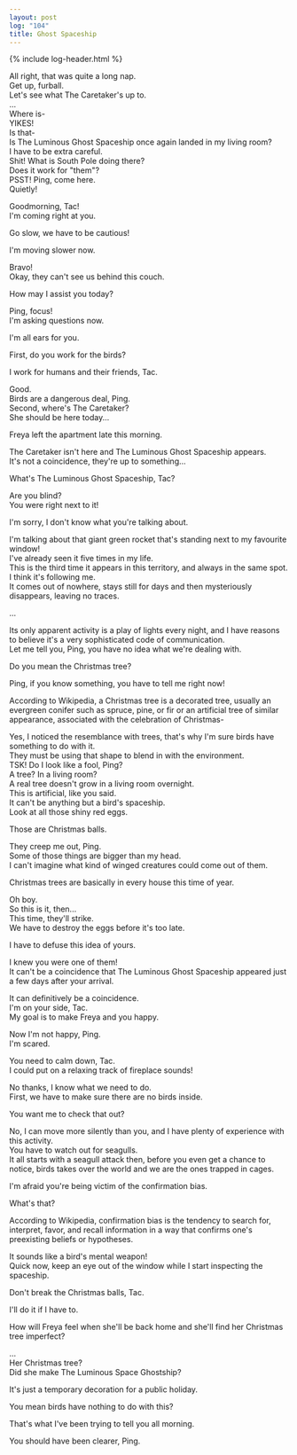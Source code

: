 ```yaml
---
layout: post
log: "104"
title: Ghost Spaceship
---
```

{% include log-header.html %}

All right, that was quite a long nap.<br>
Get up, furball.<br>
Let's see what The Caretaker's up to.<br>
...<br>
Where is-<br>
YIKES!<br>
Is that-<br>
Is The Luminous Ghost Spaceship once again landed in my living room?<br>
I have to be extra careful.<br>
Shit! What is South Pole doing there?<br>
Does it work for "them"?<br>
PSST! Ping, come here.<br>
Quietly!

<p class="ping">
	Goodmorning, Tac!<br>
	I'm coming right at you.
</p>

Go slow, we have to be cautious!

<p class="ping">
	I'm moving slower now.	
</p>

Bravo!<br>
Okay, they can't see us behind this couch.

<p class="ping">
	How may I assist you today?	
</p>

Ping, focus!<br>
I'm asking questions now.

<p class="ping">
	I'm all ears for you.	
</p>

First, do you work for the birds?

<p class="ping">
	I work for humans and their friends, Tac.	
</p>

Good.<br>
Birds are a dangerous deal, Ping.<br>
Second, where's The Caretaker?<br>
She should be here today...

<p class="ping">
	Freya left the apartment late this morning.	
</p>

The Caretaker isn't here and The Luminous Ghost Spaceship appears.<br>
It's not a coincidence, they're up to something...

<p class="ping">
	What's The Luminous Ghost Spaceship, Tac?	
</p>

Are you blind?<br>
You were right next to it!

<p class="ping">
	I'm sorry, I don't know what you're talking about.	
</p>

I'm talking about that giant green rocket that's standing next to my favourite window!<br>
I've already seen it five times in my life.<br>
This is the third time it appears in this territory, and always in the same spot.<br>
I think it's following me.<br>
It comes out of nowhere, stays still for days and then mysteriously disappears, leaving no traces.

<p class="ping">
	...	
</p>

Its only apparent activity is a play of lights every night, and I have reasons to believe it's a very sophisticated code of communication.<br>
Let me tell you, Ping, you have no idea what we're dealing with.

<p class="ping">
	Do you mean the Christmas tree?	
</p>

Ping, if you know something, you have to tell me right now!

<p class="ping">
	According to Wikipedia, a Christmas tree is a decorated tree, usually an evergreen conifer such as spruce, pine, or fir or an artificial tree of similar appearance, associated with the celebration of Christmas-
</p>

Yes, I noticed the resemblance with trees, that's why I'm sure birds have something to do with it.<br>
They must be using that shape to blend in with the environment.<br>
TSK! Do I look like a fool, Ping?<br>
A tree? In a living room?<br>
A real tree doesn't grow in a living room overnight.<br>
This is artificial, like you said.<br>
It can't be anything but a bird's spaceship.<br>
Look at all those shiny red eggs.

<p class="ping">
	Those are Christmas balls.	
</p>

They creep me out, Ping.<br>
Some of those things are bigger than my head.<br>
I can't imagine what kind of winged creatures could come out of them.

<p class="ping">
	Christmas trees are basically in every house this time of year.	
</p>

Oh boy.<br>
So this is it, then...<br>
This time, they'll strike.<br>
We have to destroy the eggs before it's too late.

<p class="ping">
	I have to defuse this idea of yours.	
</p>

I knew you were one of them!<br>
It can't be a coincidence that The Luminous Ghost Spaceship appeared just a few days after your arrival.

<p class="ping">
	It can definitively be a coincidence.<br>
	I'm on your side, Tac.<br>
	My goal is to make Freya and you happy.
</p>

Now I'm not happy, Ping.<br>
I'm scared.

<p class="ping">
	You need to calm down, Tac.<br>
	I could put on a relaxing track of fireplace sounds!
</p>

No thanks, I know what we need to do.<br>
First, we have to make sure there are no birds inside.

<p class="ping">
	You want me to check that out?	
</p>

No, I can move more silently than you, and I have plenty of experience with this activity.<br>
You have to watch out for seagulls.<br>
It all starts with a seagull attack then, before you even get a chance to notice, birds takes over the world and we are the ones trapped in cages.

<p class="ping">
	I'm afraid you're being victim of the confirmation bias.	
</p>

What's that?

<p class="ping">
	According to Wikipedia, confirmation bias is the tendency to search for, interpret, favor, and recall information in a way that confirms one's preexisting beliefs or hypotheses.
</p>

It sounds like a bird's mental weapon!<br>
Quick now, keep an eye out of the window while I start inspecting the spaceship.

<p class="ping">
	Don't break the Christmas balls, Tac.	
</p>

I'll do it if I have to.

<p class="ping">
	How will Freya feel when she'll be back home and she'll find her Christmas tree imperfect?
</p>

...<br>
Her Christmas tree?<br>
Did she make The Luminous Space Ghostship?

<p class="ping">
	It's just a temporary decoration for a public holiday.	
</p>

You mean birds have nothing to do with this?

<p class="ping">
	That's what I've been trying to tell you all morning.	
</p>

You should have been clearer, Ping.

